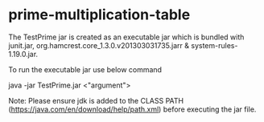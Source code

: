 # prime-multiplication-table
 
The TestPrime jar is created as an executable jar which is bundled with junit.jar, org.hamcrest.core_1.3.0.v201303031735.jarr & system-rules-1.19.0.jar.

To run the executable jar use below command

java -jar TestPrime.jar <"argument">

Note: Please ensure jdk is added to the CLASS PATH (https://java.com/en/download/help/path.xml) before executing the jar file.

